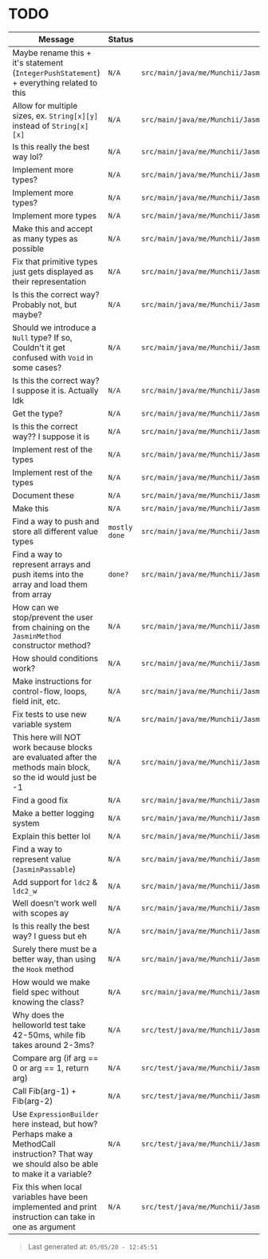 # TODO

| Message | Status | File |
| --- | --- | --- |
| Maybe rename this + it's statement (`IntegerPushStatement`) + everything related to this | `N/A` | `src/main/java/me/Munchii/JasminBuilder/Types/IntegerPushType.java:3` |
| Allow for multiple sizes, ex. `String[x][y]` instead of `String[x][x]` | `N/A` | `src/main/java/me/Munchii/JasminBuilder/JasminArray.java:86` |
| Is this really the best way lol? | `N/A` | `src/main/java/me/Munchii/JasminBuilder/JasminArray.java:252` |
| Implement more types? | `N/A` | `src/main/java/me/Munchii/JasminBuilder/Utils/ExpressionBuilder.java:40` |
| Implement more types? | `N/A` | `src/main/java/me/Munchii/JasminBuilder/Utils/ExpressionBuilder.java:59` |
| Implement more types | `N/A` | `src/main/java/me/Munchii/JasminBuilder/Utils/ExpressionBuilder.java:78` |
| Make this and accept as many types as possible | `N/A` | `src/main/java/me/Munchii/JasminBuilder/Utils/ConditionBuilder.java:20` |
| Fix that primitive types just gets displayed as their representation | `N/A` | `src/main/java/me/Munchii/JasminBuilder/Utils/Helper.java:96` |
| Is this the correct way? Probably not, but maybe? | `N/A` | `src/main/java/me/Munchii/JasminBuilder/Utils/Helper.java:113` |
| Should we introduce a `Null` type? If so, Couldn't it get confused with `Void` in some cases? | `N/A` | `src/main/java/me/Munchii/JasminBuilder/Utils/Helper.java:152` |
| Is this the correct way? I suppose it is. Actually Idk | `N/A` | `src/main/java/me/Munchii/JasminBuilder/Utils/Helper.java:161` |
| Get the type? | `N/A` | `src/main/java/me/Munchii/JasminBuilder/Utils/Helper.java:168` |
| Is this the correct way?? I suppose it is | `N/A` | `src/main/java/me/Munchii/JasminBuilder/Utils/Helper.java:171` |
| Implement rest of the types | `N/A` | `src/main/java/me/Munchii/JasminBuilder/JasminVariable.java:55` |
| Implement rest of the types | `N/A` | `src/main/java/me/Munchii/JasminBuilder/JasminVariable.java:131` |
| Document these | `N/A` | `src/main/java/me/Munchii/JasminBuilder/Logging/Message.java:6` |
| Make this | `N/A` | `src/main/java/me/Munchii/JasminBuilder/Statements/ReturnStatement.java:6` |
| Find a way to push and store all different value types | `mostly done` | `src/main/java/me/Munchii/JasminBuilder/Main.java:22` |
| Find a way to represent arrays and push items into the array and load them from array | `done?` | `src/main/java/me/Munchii/JasminBuilder/Main.java:23` |
| How can we stop/prevent the user from chaining on the `JasminMethod` constructor method? | `N/A` | `src/main/java/me/Munchii/JasminBuilder/Main.java:24` |
| How should conditions work? | `N/A` | `src/main/java/me/Munchii/JasminBuilder/Main.java:25` |
| Make instructions for control-flow, loops, field init, etc. | `N/A` | `src/main/java/me/Munchii/JasminBuilder/Main.java:26` |
| Fix tests to use new variable system | `N/A` | `src/main/java/me/Munchii/JasminBuilder/Main.java:28` |
| This here will NOT work because blocks are evaluated after the methods main block, so the id would just be -1 | `N/A` | `src/main/java/me/Munchii/JasminBuilder/Main.java:50` |
| Find a good fix | `N/A` | `src/main/java/me/Munchii/JasminBuilder/Main.java:51` |
| Make a better logging system | `N/A` | `src/main/java/me/Munchii/JasminBuilder/Instructions/IfInstruction.java:39` |
| Explain this better lol | `N/A` | `src/main/java/me/Munchii/JasminBuilder/Instructions/IfInstruction.java:40` |
| Find a way to represent value (`JasminPassable`) | `N/A` | `src/main/java/me/Munchii/JasminBuilder/Instructions/InitFieldInstruction.java:47` |
| Add support for `ldc2` & `ldc2_w` | `N/A` | `src/main/java/me/Munchii/JasminBuilder/Methods/MethodHelper.java:97` |
| Well doesn't work well with scopes ay | `N/A` | `src/main/java/me/Munchii/JasminBuilder/Methods/JasminMethod.java:117` |
| Is this really the best way? I guess but eh | `N/A` | `src/main/java/me/Munchii/JasminBuilder/Methods/JasminMethod.java:297` |
| Surely there must be a better way, than using the `Hook` method | `N/A` | `src/main/java/me/Munchii/JasminBuilder/Fields/JasminField.java:21` |
| How would we make field spec without knowing the class? | `N/A` | `src/main/java/me/Munchii/JasminBuilder/Fields/JasminField.java:74` |
| Why does the helloworld test take 42-50ms, while fib takes around 2-3ms? | `N/A` | `src/test/java/me/Munchii/JasminBuilder/Testing/Test.java:21` |
| Compare arg (if arg == 0 or arg == 1, return arg) | `N/A` | `src/test/java/me/Munchii/JasminBuilder/Testing/Tests/FibonacciTest.java:37` |
| Call Fib(arg-1) + Fib(arg-2) | `N/A` | `src/test/java/me/Munchii/JasminBuilder/Testing/Tests/FibonacciTest.java:44` |
| Use `ExpressionBuilder` here instead, but how? Perhaps make a MethodCall instruction? That way we should also be able to make it a variable? | `N/A` | `src/test/java/me/Munchii/JasminBuilder/Testing/Tests/FibonacciTest.java:47` |
| Fix this when local variables have been implemented and print instruction can take in one as argument | `N/A` | `src/test/java/me/Munchii/JasminBuilder/Testing/Tests/FibonacciTest.java:89` |

> Last generated at: `05/05/20 - 12:45:51`